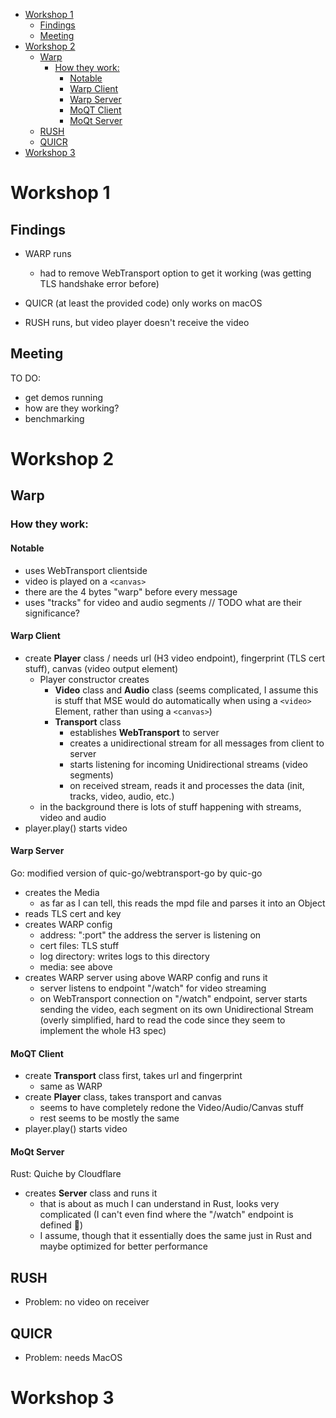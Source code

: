 - [Workshop 1](#workshop-1)
  - [Findings](#findings)
  - [Meeting](#meeting)
- [Workshop 2](#workshop-2)
  - [Warp](#warp)
    - [How they work:](#how-they-work)
      - [Notable](#notable)
      - [Warp Client](#warp-client)
      - [Warp Server](#warp-server)
      - [MoQT Client](#moqt-client)
      - [MoQt Server](#moqt-server)
  - [RUSH](#rush)
  - [QUICR](#quicr)
- [Workshop 3](#workshop-3)


# Workshop 1

## Findings

- WARP runs
  - had to remove WebTransport option to get it working (was getting TLS handshake error before)

- QUICR (at least the provided code) only works on macOS

- RUSH runs, but video player doesn't receive the video


## Meeting
TO DO: 
  - get demos running
  - how are they working?
  - benchmarking

# Workshop 2

## Warp

### How they work:

#### Notable
  - uses WebTransport clientside
  - video is played on a ``<canvas>``
  - there are the 4 bytes "warp" before every message
  - uses "tracks" for video and audio segments // TODO what are their significance?

#### Warp Client
  - create __Player__ class / needs url (H3 video endpoint), fingerprint (TLS cert stuff), canvas (video output element)
    - Player constructor creates 
      - __Video__ class and __Audio__ class (seems complicated, I assume this is stuff that MSE would do automatically when using a ``<video>`` Element, rather than using a ``<canvas>``)
      - __Transport__ class
        - establishes __WebTransport__ to server
        - creates a unidirectional stream for all messages from client to server
        - starts listening for incoming Unidirectional streams (video segments)
        - on received stream, reads it and processes the data (init, tracks, video, audio, etc.)
    - in the background there is lots of stuff happening with streams, video and audio
  - player.play() starts video

#### Warp Server
Go: modified version of quic-go/webtransport-go by quic-go
  - creates the Media
    - as far as I can tell, this reads the mpd file and parses it into an Object
  - reads TLS cert and key
  - creates WARP config
    - address: ":port" the address the server is listening on
    - cert files: TLS stuff
    - log directory: writes logs to this directory
    - media: see above
  - creates WARP server using above WARP config and runs it
    - server listens to endpoint "/watch" for video streaming
    - on WebTransport connection on "/watch" endpoint, server starts sending the video, each segment on its own Unidirectional Stream (overly simplified, hard to read the code since they seem to implement the whole H3 spec)

#### MoQT Client
  - create __Transport__ class first, takes url and fingerprint
    - same as WARP
  - create __Player__ class, takes transport and canvas
    - seems to have completely redone the Video/Audio/Canvas stuff 
    - rest seems to be mostly the same
  - player.play() starts video

#### MoQt Server
Rust: Quiche by Cloudflare
  - creates __Server__ class and runs it
    - that is about as much I can understand in Rust, looks very complicated
     (I can't even find where the "/watch" endpoint is defined 🫣)
    - I assume, though that it essentially does the same just in Rust and maybe optimized for better performance


## RUSH
  - Problem: no video on receiver


## QUICR
  - Problem: needs MacOS


# Workshop 3